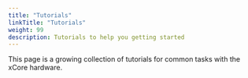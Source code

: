 ```yaml
---
title: "Tutorials"
linkTitle: "Tutorials"
weight: 99
description: Tutorials to help you getting started
---
```


This page is a growing collection of tutorials for common tasks with the xCore hardware.
